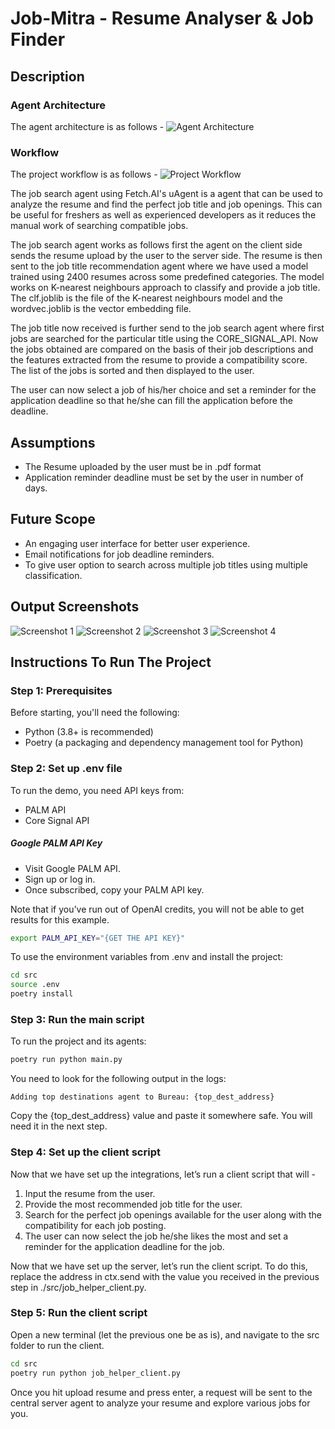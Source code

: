 #  Job-Mitra - Resume Analyser & Job Finder
## Description
### Agent Architecture
The agent architecture is as follows - 
![Agent Architecture](https://github.com/Sidd-R/hackai_230351/blob/main/agent_architecture.png?raw=true)

### Workflow
The project workflow is as follows - 
![Project Workflow](https://github.com/Sidd-R/hackai_230351/blob/main/workflow.png?raw=true)

The job search agent using Fetch.AI's uAgent is a agent that can be used to analyze the resume and find the perfect job title and job openings. This can be useful for freshers as well as experienced developers as it reduces the manual work of searching compatible jobs.

The job search agent works as follows first the agent on the client side sends the resume upload by the user to the server side. The resume is then sent to the job title recommendation agent where we have used a model trained using 2400 resumes across some predefined categories. The model works on K-nearest neighbours approach to classify and provide a job title. The clf.joblib is the file of the K-nearest neighbours model and the wordvec.joblib is the vector embedding file.

The job title now received is further send to the job search agent where first jobs are searched for the particular title using the CORE_SIGNAL_API. Now the jobs obtained are compared on the basis of their job descriptions and the features extracted from the resume to provide a compatibility score. The list of the jobs is sorted and then displayed to the user.

The user can now select a job of his/her choice and set a reminder for the application deadline so that he/she can fill the application before the deadline.

## Assumptions
* The Resume uploaded by the user must be in .pdf format
* Application reminder deadline must be set by the user in number of days.

## Future Scope
* An engaging user interface for better user experience.
* Email notifications for job deadline reminders.
* To give user option to search across multiple job titles using multiple classification.

## Output Screenshots
![Screenshot 1](https://github.com/Sidd-R/hackai_230351/blob/main/screenshot_1.png?raw=true)
![Screenshot 2](https://github.com/Sidd-R/hackai_230351/blob/main/screenshot_2.png?raw=true)
![Screenshot 3](https://github.com/Sidd-R/hackai_230351/blob/main/screenshot_3.png?raw=true)
![Screenshot 4](https://github.com/Sidd-R/hackai_230351/blob/main/screenshot_4.png?raw=true)

## Instructions To Run The Project
### Step 1: Prerequisites
Before starting, you'll need the following:
* Python (3.8+ is recommended)
* Poetry (a packaging and dependency management tool for Python)

### Step 2: Set up .env file
To run the demo, you need API keys from:
* PALM API
* Core Signal API

##### Google PALM API Key
* Visit Google PALM API.
* Sign up or log in.
* Once subscribed, copy your PALM API key.

Note that if you’ve run out of OpenAI credits, you will not be able to get results for this example.

```bash
export PALM_API_KEY="{GET THE API KEY}"
```
To use the environment variables from .env and install the project:
```bash
cd src
source .env
poetry install
```
### Step 3: Run the main script
To run the project and its agents:
```bash
poetry run python main.py
```
You need to look for the following output in the logs:
```
Adding top destinations agent to Bureau: {top_dest_address}
```
Copy the {top_dest_address} value and paste it somewhere safe. You will need it in the next step.
### Step 4: Set up the client script
Now that we have set up the integrations, let’s run a client script that will -
1. Input the resume from the user.
2. Provide the most recommended job title for the user.
3. Search for the perfect job openings available for the user along with the compatibility for each job posting.
4. The user can now select the job he/she likes the most and set a reminder for the application deadline for the job.

Now that we have set up the server, let’s run the client script. To do this, replace the address in ctx.send with the value you received in the previous step in ./src/job_helper_client.py.
### Step 5: Run the client script
Open a new terminal (let the previous one be as is), and navigate to the src folder to run the client.
```bash
cd src
poetry run python job_helper_client.py
```
Once you hit upload resume and press enter, a request will be sent to the central server agent to analyze your resume and explore various jobs for you.
